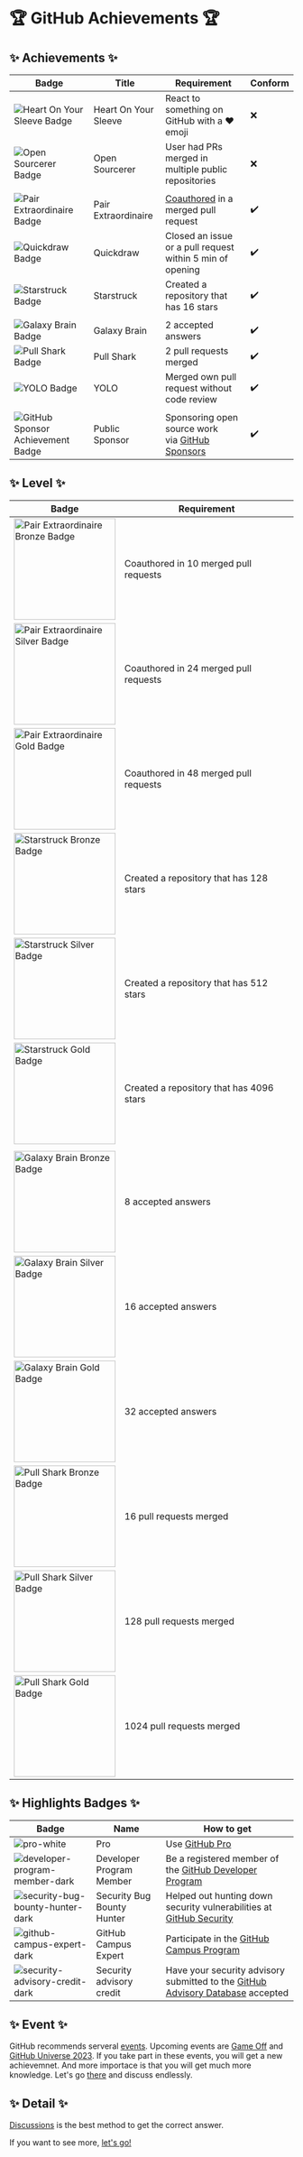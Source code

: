 # 🏆 GitHub Achievements 🏆

## ✨ Achievements ✨

| Badge | Title | Requirement | Conform |
| --- | --- | --- | --- |
![Heart On Your Sleeve Badge](/images/heart-on-your-sleeve-default.png) | Heart On Your Sleeve | React to something on GitHub with a ❤️ emoji | ❌ 
![Open Sourcerer Badge](/images/open-sourcerer-default.png) | Open Sourcerer | User had PRs merged in multiple public repositories | ❌ 
||| <!-- this empty row is intentional to separate -->
![Pair Extraordinaire Badge](/images/pair-extraordinaire-default.png) | Pair Extraordinaire | [Coauthored](https://docs.github.com/pull-requests/committing-changes-to-your-project/creating-and-editing-commits/creating-a-commit-with-multiple-authors) in a merged pull request | ✔️ 
![Quickdraw Badge](/images/quickdraw-default.png) | Quickdraw | Closed an issue or a pull request within 5 min of opening | ✔️ 
![Starstruck Badge](/images/starstruck-default.png) | Starstruck | Created a repository that has 16 stars | ✔️ 
||| <!-- this empty row is intentional to separate -->
![Galaxy Brain Badge](/images/galaxy-brain-default.png) | Galaxy Brain | 2 accepted answers | ✔️ 
![Pull Shark Badge](/images/pull-shark-default.png) | Pull Shark | 2 pull requests merged | ✔️ 
![YOLO Badge](/images/yolo-default.png) | YOLO | Merged own pull request without code review | ✔️
||| <!-- this empty row is intentional to separate -->
![GitHub Sponsor Achievement Badge](/images/public-sponsor-default.png) | Public Sponsor | Sponsoring open source work via [GitHub Sponsors](https://github.com/sponsors) | ✔️ 

## ✨ Level ✨

| Badge | Requirement |
| --- | --- |
<img alt="Pair Extraordinaire Bronze Badge" src="/images/tiers/pair-extraordinaire-bronze.png" style="width: 180px;"> | Coauthored in 10 merged pull requests
<img alt="Pair Extraordinaire Silver Badge" src="/images/tiers/pair-extraordinaire-silver.png" style="width: 180px;"> | Coauthored in 24 merged pull requests
<img alt="Pair Extraordinaire Gold Badge" src="/images/tiers/pair-extraordinaire-gold.png" style="width: 180px;"> | Coauthored in 48 merged pull requests
<img alt="Starstruck Bronze Badge" src="/images/tiers/starstruck-bronze.png" style="width: 180px;"> | Created a repository that has 128 stars
<img alt="Starstruck Silver Badge" src="/images/tiers/starstruck-silver.png" style="width: 180px;"> | Created a repository that has 512 stars
<img alt="Starstruck Gold Badge" src="/images/tiers/starstruck-gold.png" style="width: 180px;"> | Created a repository that has 4096 stars
||| <!-- this empty row is intentional to separate -->
<img alt="Galaxy Brain Bronze Badge" src="/images/tiers/galaxy-brain-bronze.png" style="width: 180px;"> | 8 accepted answers
<img alt="Galaxy Brain Silver Badge" src="/images/tiers/galaxy-brain-silver.png" style="width: 180px;"> | 16 accepted answers
<img alt="Galaxy Brain Gold Badge" src="/images/tiers/galaxy-brain-gold.png" style="width: 180px;"> | 32 accepted answers
<img alt="Pull Shark Bronze Badge" src="/images/tiers/pull-shark-bronze.png" style="width: 180px;"> | 16 pull requests merged
<img alt="Pull Shark Silver Badge" src="/images/tiers/pull-shark-silver.png" style="width: 180px;"> | 128 pull requests merged
<img alt="Pull Shark Gold Badge" src="/images/tiers/pull-shark-gold.png" style="width: 180px;"> | 1024 pull requests merged

## ✨ Highlights Badges ✨

| Badge | Name | How to get |
| --- | --- | --- |
| ![pro-white](images/Highlights/GitHub-Pro_LightMode.svg) | Pro | Use [GitHub Pro](https://docs.github.com/en/get-started/learning-about-github/githubs-products#github-pro) |
| ![developer-program-member-dark](/images/Highlights/DeveloperProgramMember_LightMode.svg)| Developer Program Member | Be a registered member of the [GitHub Developer Program](https://docs.github.com/en/developers/overview/github-developer-program) |
| ![security-bug-bounty-hunter-dark](/images/Highlights/Security-Bug-Bounty-Hunter_LightMode.svg)| Security Bug Bounty Hunter | Helped out hunting down security vulnerabilities at [GitHub Security](https://bounty.github.com/) |
| ![github-campus-expert-dark](/images/Highlights/GitHub-Campus-Expert_LightMode.svg)| GitHub Campus Expert | Participate in the [GitHub Campus Program](https://education.github.com/experts) |
| ![security-advisory-credit-dark](/images/Highlights/Security-Advisory-Credit_LightMode.svg) | Security advisory credit | Have your security advisory submitted to the [GitHub Advisory Database](https://github.com/advisories) accepted |

## ✨ Event ✨
GitHub recommends serveral [events](https://github.com/events). Upcoming events are [Game Off](https://itch.io/jam/game-off-2023) and [GitHub Universe 2023](https://githubuniverse.com/). If you take part in these events, you will get a new achievemnet. And more importace is that you will get much more knowledge. Let's go [there](https://github.com/events) and discuss endlessly.

## ✨ Detail ✨

[Discussions](https://github.com/PurpleMonkey729/Github-Achievement/discussion) is the best method to get the correct answer.

If you want to see more, [let's go!](https://docs.github.com/en/account-and-profile/setting-up-and-managing-your-github-profile/customizing-your-profile/personalizing-your-profile#displaying-badges-on-your-profile)

